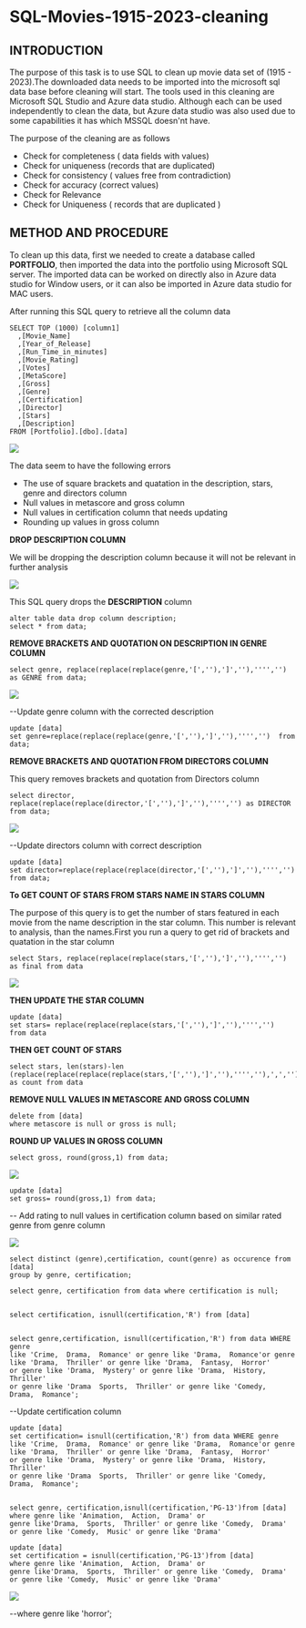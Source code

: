 # SQL-Movies-1915-2023-cleaning

## INTRODUCTION

The purpose of this task is to use SQL to clean up movie data set of (1915 - 2023).The downloaded data needs to be imported into the microsoft sql data base before cleaning will start. The tools used in this cleaning are Microsoft SQL Studio and Azure data studio. Although each can be used independently to clean the data, but Azure data studio was also used due to some capabilities it has which MSSQL doesn'nt have.

The purpose of the cleaning are as follows

- Check for completeness ( data fields with values)
- Check for uniqueness (records that are duplicated)
- Check for consistency ( values free from contradiction)
- Check for accuracy (correct values)
- Check for Relevance
- Check for Uniqueness ( records that are duplicated )


## METHOD AND PROCEDURE

To clean up this data, first we needed to create a database called **PORTFOLIO**, then imported the data into the portfolio using Microsoft SQL server. The imported data can be worked on directly also in Azure data studio for Window users, or it can also be imported in Azure data studio for MAC users.

After running this SQL query to retrieve all the column data


    SELECT TOP (1000) [column1]
      ,[Movie_Name]
      ,[Year_of_Release]
      ,[Run_Time_in_minutes]
      ,[Movie_Rating]
      ,[Votes]
      ,[MetaScore]
      ,[Gross]
      ,[Genre]
      ,[Certification]
      ,[Director]
      ,[Stars]
      ,[Description]
    FROM [Portfolio].[dbo].[data]

![](1.1.png)


The data seem to have the following errors
- The use of square brackets and quatation in the description, stars, genre and directors column
- Null values in metascore and gross column
- Null values in certification column that needs updating
- Rounding up values in gross column

**DROP DESCRIPTION COLUMN**

We will be dropping the description column because it will not be relevant in further analysis

![](1.0.png)

This SQL query drops the **DESCRIPTION** column

  
    alter table data drop column description;
    select * from data;
  
  **REMOVE BRACKETS AND QUOTATION ON DESCRIPTION IN GENRE COLUMN**

    select genre, replace(replace(replace(genre,'[',''),']',''),'''','') as GENRE from data;

![](3.1.png)

--Update genre column with the corrected description

    update [data]
    set genre=replace(replace(replace(genre,'[',''),']',''),'''','')  from data;


  **REMOVE BRACKETS AND QUOTATION FROM DIRECTORS COLUMN**

  This query removes brackets and quotation from Directors column

    select director, replace(replace(replace(director,'[',''),']',''),'''','') as DIRECTOR from data;

![](2.1.1.png)

--Update directors column with correct description

    update [data]
    set director=replace(replace(replace(director,'[',''),']',''),'''','') from data;

**To GET COUNT OF STARS FROM STARS NAME IN STARS COLUMN**

The purpose of this query is to get the number of stars featured in each movie from the name description in the star column. This number is relevant to analysis, than the names.First you run a query to get rid of brackets and quatation in the star column

    select Stars, replace(replace(replace(stars,'[',''),']',''),'''','') as final from data

![](4.png)

**THEN UPDATE THE STAR COLUMN**

    update [data]
    set stars= replace(replace(replace(stars,'[',''),']',''),'''','')  from data

**THEN GET COUNT OF STARS**

    select stars, len(stars)-len (replace(replace(replace(replace(stars,'[',''),']',''),'''',''),',',''))+1 as count from data

  
**REMOVE NULL VALUES IN METASCORE AND GROSS COLUMN**

    delete from [data]
    where metascore is null or gross is null;

**ROUND UP VALUES IN GROSS COLUMN**

    select gross, round(gross,1) from data;

![](5.png)
  
    update [data]
    set gross= round(gross,1) from data;


  -- Add rating to null values in certification column based on similar rated genre from genre column

  ![](6.0png)

    select distinct (genre),certification, count(genre) as occurence from [data]
    group by genre, certification;

    select genre, certification from data where certification is null;

  
    select certification, isnull(certification,'R') from [data]


    select genre,certification, isnull(certification,'R') from data WHERE genre 
    like 'Crime,  Drama,  Romance' or genre like 'Drama,  Romance'or genre 
    like 'Drama,  Thriller' or genre like 'Drama,  Fantasy,  Horror'
    or genre like 'Drama,  Mystery' or genre like 'Drama,  History,  Thriller'
    or genre like 'Drama  Sports,  Thriller' or genre like 'Comedy,  Drama,  Romance';

--Update certification column

    update [data]
    set certification= isnull(certification,'R') from data WHERE genre 
    like 'Crime,  Drama,  Romance' or genre like 'Drama,  Romance'or genre 
    like 'Drama,  Thriller' or genre like 'Drama,  Fantasy,  Horror'
    or genre like 'Drama,  Mystery' or genre like 'Drama,  History,  Thriller'
    or genre like 'Drama  Sports,  Thriller' or genre like 'Comedy,  Drama,  Romance';


    select genre, certification,isnull(certification,'PG-13')from [data]
    where genre like 'Animation,  Action,  Drama' or 
    genre like'Drama,  Sports,  Thriller' or genre like 'Comedy,  Drama'
    or genre like 'Comedy,  Music' or genre like 'Drama'
  
    update [data]
    set certification = isnull(certification,'PG-13')from [data]
    where genre like 'Animation,  Action,  Drama' or 
    genre like'Drama,  Sports,  Thriller' or genre like 'Comedy,  Drama'
    or genre like 'Comedy,  Music' or genre like 'Drama'

![](7.0.png)

  --where genre like 'horror';

